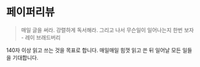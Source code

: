 # 페이퍼리뷰
> 매일 글을 써라. 강렬하게 독서해라. 그리고 나서 무슨일이 일어나는지 한번 보자 - 레이 브래드버리


140자 이상 읽고 쓰는 것을 목표로 합니다. 매일매일 힘껏 읽고 쓴 뒤 일어날 모든 일들을 기대합니다. 

 